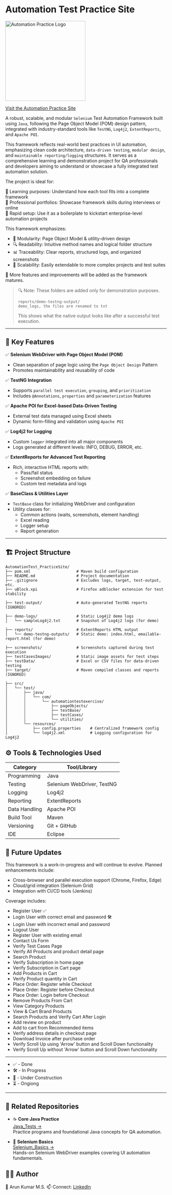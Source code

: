 # Automation Test Practice Site
<p>
  <a href="https://automationexercise.com/">
    <img src="https://automationexercise.com/static/images/home/logo.png" alt="Automation Practice Logo" width="250"/>
  </a>
</p>
<p><a href="https://automationexercise.com/">Visit the Automation Practice Site</a></p>


A robust, scalable, and modular `Selenium` Test Automation Framework built using `Java`, following the Page Object Model (POM) design pattern, integrated with industry-standard tools like `TestNG`, `Log4j2`, `ExtentReports`, and `Apache POI`.

This framework reflects real-world best practices in UI automation, emphasizing clean code architecture, `data-driven testing`, `modular design`, and `maintainable reporting/logging` structures. It serves as a comprehensive learning and demonstration project for QA professionals and developers aiming to understand or showcase a fully integrated test automation solution.

The project is ideal for:

🔹 Learning purposes: Understand how each tool fits into a complete framework  
🔹 Professional portfolios: Showcase framework skills during interviews or online  
🔹 Rapid setup: Use it as a boilerplate to kickstart enterprise-level automation projects  

This framework emphasizes:
- 🔁 Modularity: Page Object Model & utility-driven design  
- 🔍 Readability: Intuitive method names and logical folder structure  
- 📊 Traceability: Clear reports, structured logs, and organized screenshots  
- 🧪 Scalability: Easily extendable to more complex projects and test suites  

📌 More features and improvements will be added as the framework matures.

> 🔍 Note: These folders are added only for demonstration purposes.
>
> `reports/demo-testng-output/`   
> `demo_logs, the files are renamed to txt` 
>
> 
> This shows what the native output looks like after a successful test execution.
---

## 🚀 Key Features

✅ **Selenium WebDriver with Page Object Model (POM)**  
- Clean separation of page logic using the `Page Object Design` Pattern  
- Promotes maintainability and reusability of code

✅ **TestNG Integration**  
- Supports `parallel test execution`, `grouping`, and `prioritization`  
- Includes `@Annotations`, `properties` and `parameterization` features

✅ **Apache POI for Excel-based Data-Driven Testing**  
- External test data managed using Excel sheets  
- Dynamic form-filling and validation using `Apache POI`

✅ **Log4j2 for Logging**  
- Custom `logger` integrated into all major components  
- Logs generated at different levels: INFO, DEBUG, ERROR, etc.

✅ **ExtentReports for Advanced Test Reporting**  
- Rich, interactive HTML reports with:
  - Pass/fail status  
  - Screenshot embedding on failure  
  - Custom test metadata and logs

✅ **BaseClass & Utilities Layer**  
- `TestBase` class for initializing WebDriver and configuration  
- Utility classes for:
  - Common actions (waits, screenshots, element handling)  
  - Excel reading  
  - Logger setup  
  - Report generation

---

## 🏗️ Project Structure

```
AutomationTest_PracticeSite/
├── pom.xml                    # Maven build configuration
├── README.md                  # Project documentation
├── .gitignore                 # Excludes logs, target, test-output, etc.
├── uBlock.xpi                 # Firefox adblocker extension for test stability

├── test-output/               # Auto-generated TestNG reports (IGNORED)

├── demo-logs/                 # Static Log4j2 demo logs
│   └── sampleLog4j2.txt       # Snapshot of Log4j2 logs (for demo)

├── reports/                   # ExtentReports HTML output
│   └── demo-testng-outputs/   # Static demo: index.html, emailable-report.html (for demo)

├── screenshots/               # Screenshots captured during test execution
├── testCasesImages/           # Static image assets for test steps
├── testData/                  # Excel or CSV files for data-driven testing
├── target/                    # Maven compiled classes and reports (IGNORED)

├── src/
│   └── test/
│       ├── java/
│       │   └── com/
│       │       └── automationtestexercise/
│       │           ├── pageObjects/    
│       │           ├── testBase/       
│       │           ├── testCases/      
│       │           └── utilities/      
│       └── resources/
│           ├── config.properties    # Centralized framework config
│           └── log4j2.xml           # Logging configuration for Log4j2

```
## ⚙️ Tools & Technologies Used

| Category       | Tool/Library                  |
|----------------|-------------------------------|
| Programming    | Java                          |
| Testing        | Selenium WebDriver, TestNG    |
| Logging        | Log4j2                        |
| Reporting      | ExtentReports                 |
| Data Handling  | Apache POI                    |
| Build Tool     | Maven                         |
| Versioning     | Git + GitHub                  |
| IDE            | Eclipse                       |

## 🔄 Future Updates

This framework is a work-in-progress and will continue to evolve. Planned enhancements include:
- Cross-browser and parallel execution support (Chrome, Firefox, Edge)
- Cloud/grid integration (Selenium Grid)
- Integration with CI/CD tools (Jenkins)

Coverage includes:
- Register User ✅
- Login User with correct email and password 🛠️ 
- Login User with incorrect email and password
- Logout User
- Register User with existing email
- Contact Us Form
- Verify Test Cases Page
- Verify All Products and product detail page
- Search Product
- Verify Subscription in home page
- Verify Subscription in Cart page
- Add Products in Cart
- Verify Product quantity in Cart
- Place Order: Register while Checkout
- Place Order: Register before Checkout
- Place Order: Login before Checkout
- Remove Products From Cart
- View Category Products
- View & Cart Brand Products
- Search Products and Verify Cart After Login
- Add review on product
- Add to cart from Recommended items
- Verify address details in checkout page
- Download Invoice after purchase order
- Verify Scroll Up using 'Arrow' button and Scroll Down functionality
- Verify Scroll Up without 'Arrow' button and Scroll Down functionality
-------------------
- ✅ - Done
- 🛠️ - In Progress  
- 🚧 - Under Construction  
- ⏳ - Ongiong
-------------------

## 🔗 Related Repositories

- ☕ **Core Java Practice**  
  [Java_Tests →](https://github.com/kumar-w0rkspace/Java_Tests)  
  Practice programs and foundational Java concepts for QA automation.

- 🧪 **Selenium Basics**  
  [Selenium_Basics →](https://github.com/kumar-w0rkspace/Selenium_Basics)  
  Hands-on Selenium WebDriver examples covering UI automation fundamentals.

## 🙋‍♂️ Author

👤 Arun Kumar M.S.
📫 Connect: [LinkedIn](https://www.linkedin.com/in/kumar-tvm)
